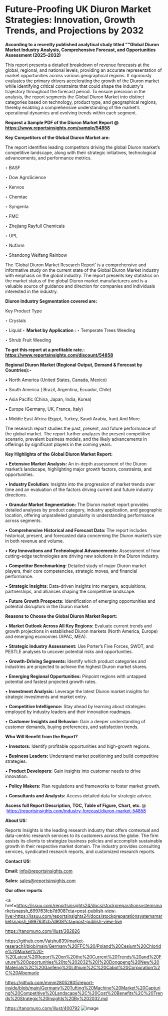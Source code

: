 # Future-Proofing UK Diuron Market Strategies: Innovation, Growth Trends, and Projections by 2032

<strong>According to a recently published analytical study titled ""Global Diuron Market Industry Analysis, Comprehensive Forecast, and Opportunities Assessment (2025–2032)</strong>

This report presents a detailed breakdown of revenue forecasts at the global, regional, and national levels, providing an accurate representation of market opportunities across various geographical regions. It rigorously evaluates the primary drivers accelerating the growth of the Diuron market while identifying critical constraints that could shape the industry's trajectory throughout the forecast period. To ensure precision in the analysis, the report segments the Global Diuron Market into distinct categories based on technology, product type, and geographical regions, thereby enabling a comprehensive understanding of the market’s operational dynamics and evolving trends within each segment.

<strong>Request a Sample PDF of the Diuron Market Report </strong><strong>@<a href=https://www.reportsinsights.com/sample/54858 style=color:#0000ff;> https://www.reportsinsights.com/sample/54858</a></strong></font>

<strong>Key Competitors of the Global Diuron Market are:</strong>

The report identifies leading competitors driving the global Diuron market’s competitive landscape, along with their strategic initiatives, technological advancements, and performance metrics.

‣ BASF

‣ Dow AgroScience

‣ Kenvos

‣ Chemtac

‣ Syngenta

‣ FMC

‣ Zhejiang Rayfull Chemicals

‣ UPL

‣ Nufarm

‣ Shandong Weifang Rainbow

The ‘Global Diuron Market Research Report’ is a comprehensive and informative study on the current state of the Global Diuron Market industry with emphasis on the global industry. The report presents key statistics on the market status of the global Diuron market manufacturers and is a valuable source of guidance and direction for companies and individuals interested in the industry.

<strong>Diuron Industry Segmentation covered are:</strong>

Key Product Type

‣ Crystals

‣ Liquid
‣ 
<strong>Market by Application :</strong>
‣ Temperate Trees Weeding

‣ Shrub Fruit Weeding

<strong>To get this report at a profitable rate.: <a href=https://www.reportsinsights.com/discount/54858 style=color:#0000ff;>https://www.reportsinsights.com/discount/54858</a></strong></font>

<strong>Regional Diuron Market (Regional Output, Demand &amp; Forecast by Countries):-</strong>

• North America (United States, Canada, Mexico)

• South America ( Brazil, Argentina, Ecuador, Chile)

• Asia Pacific (China, Japan, India, Korea)

• Europe (Germany, UK, France, Italy)

• Middle East Africa (Egypt, Turkey, Saudi Arabia, Iran) And More.

The research report studies the past, present, and future performance of the global market. The report further analyzes the present competitive scenario, prevalent business models, and the likely advancements in offerings by significant players in the coming years.

<strong>Key Highlights of the Global Diuron Market Report:</strong>

• <strong>Extensive Market Analysis:</strong> An in-depth assessment of the Diuron market’s landscape, highlighting major growth factors, constraints, and opportunities.

• <strong>Industry Evolution:</strong> Insights into the progression of market trends over time and an evaluation of the factors driving current and future industry directions.

• <strong>Granular Market Segmentation:</strong> The Diuron market report provides detailed analyses by product category, industry application, and geographic location, offering unparalleled granularity in understanding performance across segments.

• <strong>Comprehensive Historical and Forecast Data:</strong> The report includes historical, present, and forecasted data concerning the Diuron market’s size in both revenue and volume.

• <strong>Key Innovations and Technological Advancements:</strong> Assessment of how cutting-edge technologies are driving new solutions in the Diuron industry.

• <strong>Competitor Benchmarking:</strong> Detailed study of major Diuron market players, their core competencies, strategic moves, and financial performance.

• <strong>Strategic Insights:</strong> Data-driven insights into mergers, acquisitions, partnerships, and alliances shaping the competitive landscape.

• <strong>Future Growth Prospects:</strong> Identification of emerging opportunities and potential disruptors in the Diuron market.

<strong>Reasons to Choose the Global Diuron Market Report:</strong>

• <strong>Market Outlook Across All Key Regions:</strong> Evaluate current trends and growth projections in established Diuron markets (North America, Europe) and emerging economies (APAC, MEA).

• <strong>Strategic Industry Assessment:</strong> Use Porter’s Five Forces, SWOT, and PESTLE analyses to uncover potential risks and opportunities.

• <strong>Growth-Driving Segments:</strong> Identify which product categories and industries are projected to achieve the highest Diuron market shares.

• <strong>Emerging Regional Opportunities:</strong> Pinpoint regions with untapped potential and fastest projected growth rates.

• <strong>Investment Analysis:</strong> Leverage the latest Diuron market insights for strategic investments and market entry.

• <strong>Competitive Intelligence:</strong> Stay ahead by learning about strategies employed by industry leaders and their innovation roadmaps.

• <strong>Customer Insights and Behavior:</strong> Gain a deeper understanding of customer demands, buying preferences, and satisfaction trends.

<strong>Who Will Benefit from the Report?</strong>

• <strong>Investors:</strong> Identify profitable opportunities and high-growth regions.

• <strong>Business Leaders:</strong> Understand market positioning and build competitive strategies.

• <strong>Product Developers:</strong> Gain insights into customer needs to drive innovation.

• <strong>Policy Makers:</strong> Plan regulations and frameworks to foster market growth.

• <strong>Consultants and Analysts:</strong> Access detailed data for strategic advice.
</ul>
<strong>Access full Report Description, TOC, Table of Figure, Chart, etc. </strong>@  <a href=https://reportsinsights.com/industry-forecast/diuron-market-54858 style=color:#0000ff;>https://reportsinsights.com/industry-forecast/diuron-market-54858</a></font>

<strong><strong>About US</strong>:</strong>

Reports Insights is the leading research industry that offers contextual and data-centric research services to its customers across the globe. The firm assists its clients to strategize business policies and accomplish sustainable growth in their respective market domain. The industry provides consulting services, syndicated research reports, and customized research reports.

<strong>Contact US:</strong>

<p class=""""><b>Email:</b> <a href=mailto:info@reportsinsights.com>info@reportsinsights.com</a></p>
<p class=""""><b>Sales:</b> <a href=mailto:sales@reportsinsights.com>sales@reportsinsights.com</a></p>

<strong>Our other reports</strong>

<a href=https://issuu.com/reportsinsights24/docs/stockpreparationsystemsmarketsnapsh_699763fcb7d908?cta=post-publish-view-live>https://issuu.com/reportsinsights24/docs/stockpreparationsystemsmarketsnapsh_699763fcb7d908?cta=post-publish-view-live</a>

<a href=https://tanomuno.com/illust/382826>https://tanomuno.com/illust/382826</a>

<a href=https://github.com/Vaishu839/market-reserach1/blob/main/Germany%20FFC%20/Poland%20Cesium%20Chloride%20Market%20-%20Latest%20Report%20on%20the%20Current%20Trends%20and%20Future%20Opportunities%20to%202032%20|%20Dongpeng%20New%20Materials%2C%20Ganfeng%20Lithium%2C%20Cabot%20Corporation%2C%20Albemarle>https://github.com/Vaishu839/market-reserach1/blob/main/Germany%20FFC%20/Poland%20Cesium%20Chloride%20Market%20-%20Latest%20Report%20on%20the%20Current%20Trends%20and%20Future%20Opportunities%20to%202032%20|%20Dongpeng%20New%20Materials%2C%20Ganfeng%20Lithium%2C%20Cabot%20Corporation%2C%20Albemarle</a>

<a href=https://github.com/mmm28052805/report-inside/blob/main/Germany%20Tufting%20Machine%20Market%20Capturing%20Competitive%20Landscape%2C%20Cost%20Benefits%2C%20Trends%20Strategic%20Insights%20By%202032.md>https://github.com/mmm28052805/report-inside/blob/main/Germany%20Tufting%20Machine%20Market%20Capturing%20Competitive%20Landscape%2C%20Cost%20Benefits%2C%20Trends%20Strategic%20Insights%20By%202032.md</a>

<a href=https://tanomuno.com/illust/400792>https://tanomuno.com/illust/400792</a>
![image](https://github.com/user-attachments/assets/6ae697fa-5e02-48b9-a061-3bbb816b1352)
